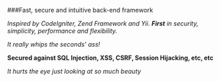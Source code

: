 ###Fast, secure and intuitive back-end framework

*Inspired by CodeIgniter, Zend Framework and Yii. __First__ in security, simplicity, performance and flexibility.*

*It really whips the seconds’ ass!*

__Secured against SQL Injection, XSS, CSRF, Session Hijacking, etc, etc__

*It hurts the eye just looking at so much beauty*
